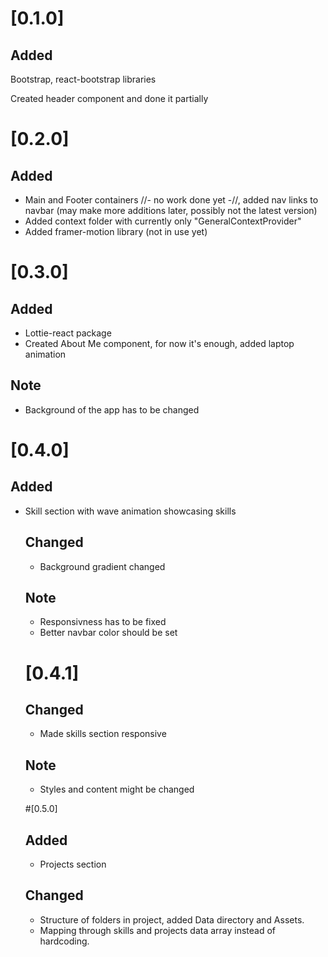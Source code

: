 # [0.1.0]
  ## Added 
  <p>Bootstrap, react-bootstrap libraries</p>
  <p>Created header component and done it partially</p>

# [0.2.0]
  ## Added
  <ul>
    <li>Main and Footer containers //- no work done yet -//, added nav links to navbar (may make more additions later, possibly not the latest version)</li>
    <li>Added context folder with currently only "GeneralContextProvider"</li>
    <li>Added framer-motion library (not in use yet)</li>
  </ul>

# [0.3.0]
  ## Added
  <ul>
    <li>Lottie-react package</li>
    <li>Created About Me component, for now it's enough, added laptop animation</li>
  </ul>
  
  ## Note
  <ul>
    <li>Background of the app has to be changed</li>
  </ul>

# [0.4.0]
  ## Added
  <ul>
    <li>Skill section with wave animation showcasing skills</li>


  ## Changed
  <ul>
    <li>Background gradient changed</li>
  </ul>

  ## Note
  <ul>
    <li>Responsivness has to be fixed</li>
    <li>Better navbar color should be set</li>
  </ul>

# [0.4.1]
  ## Changed
  <ul>
    <li>Made skills section responsive</li>
  </ul>
  
  ## Note
  <ul>
    <li>Styles and content might be changed</li>
  </ul>

#[0.5.0]
  ## Added
  <ul>
    <li>Projects section</li>
  </ul>
 
  ## Changed
  <ul>
    <li>Structure of folders in project, added Data directory and Assets.</li>
    <li>Mapping through skills and projects data array instead of hardcoding.</li>
  </ul>